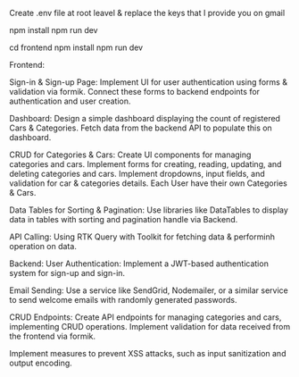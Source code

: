 Create .env file at root leavel & replace the keys that I provide you on gmail

<!-- Project Setup Backend-->
<!-- CMD -->

npm install
npm run dev

<!-- Project Setup FrontEnd-->
<!-- CMD -->

cd frontend
npm install
npm run dev

Frontend:

Sign-in & Sign-up Page:
Implement UI for user authentication using forms & validation via formik.
Connect these forms to backend endpoints for authentication and user creation.

Dashboard:
Design a simple dashboard displaying the count of registered Cars & Categories.
Fetch data from the backend API to populate this on dashboard.

CRUD for Categories & Cars:
Create UI components for managing categories and cars.
Implement forms for creating, reading, updating, and deleting categories and cars.
Implement dropdowns, input fields, and validation for car & categories details.
Each User have their own Categories & Cars.

Data Tables for Sorting & Pagination:
Use libraries like DataTables to display data in tables with sorting and pagination handle via Backend.

API Calling:
Using RTK Query with Toolkit for fetching data & performinh operation on data.

Backend:
User Authentication:
Implement a JWT-based authentication system for sign-up and sign-in.

Email Sending:
Use a service like SendGrid, Nodemailer, or a similar service to send welcome emails with randomly generated passwords.

CRUD Endpoints:
Create API endpoints for managing categories and cars, implementing CRUD operations.
Implement validation for data received from the frontend via formik.

Implement measures to prevent XSS attacks, such as input sanitization and output encoding.
